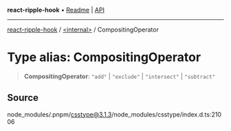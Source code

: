 **react-ripple-hook** • [Readme](../../README.md) \| [API](../../globals.md)

***

[react-ripple-hook](../../README.md) / [\<internal\>](../README.md) / CompositingOperator

# Type alias: CompositingOperator

> **CompositingOperator**: `"add"` \| `"exclude"` \| `"intersect"` \| `"subtract"`

## Source

node\_modules/.pnpm/csstype@3.1.3/node\_modules/csstype/index.d.ts:21006
